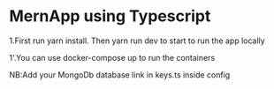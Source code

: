<h1>MernApp using Typescript</h1>
<p>1.First run yarn install. Then yarn run dev to start to run the app locally</p>
<p>1'.You can use docker-compose up to run the containers</p>
<p>NB:Add your MongoDb database link  in keys.ts inside config</p>

 
